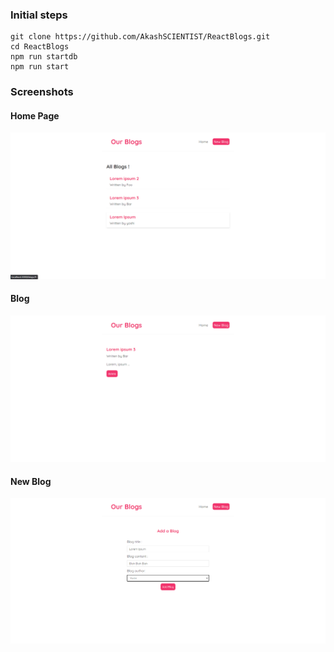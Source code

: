 ### Initial steps
```
git clone https://github.com/AkashSCIENTIST/ReactBlogs.git
cd ReactBlogs
npm run startdb
npm run start
```

### Screenshots

#### Home Page
<img src="https://github.com/AkashSCIENTIST/ReactBlogs/blob/main/images/Screenshot%20(110).png"></img>

#### Blog
<img src="https://github.com/AkashSCIENTIST/ReactBlogs/blob/main/images/Screenshot%20(111).png"></img>

#### New Blog
<img src="https://github.com/AkashSCIENTIST/ReactBlogs/blob/main/images/Screenshot%20(108).png"></img>
